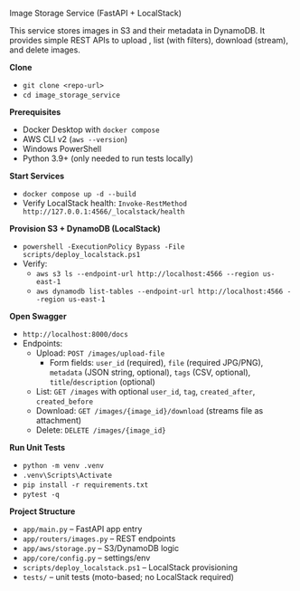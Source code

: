 Image Storage Service (FastAPI + LocalStack)

This service stores images in S3 and their metadata in DynamoDB. It provides simple REST APIs to upload , list (with filters), download (stream), and delete images.

**Clone**
- `git clone <repo-url>`
- `cd image_storage_service`

**Prerequisites**
- Docker Desktop with `docker compose`
- AWS CLI v2 (`aws --version`)
- Windows PowerShell 
- Python 3.9+ (only needed to run tests locally)

**Start Services**
- `docker compose up -d --build`
- Verify LocalStack health: `Invoke-RestMethod http://127.0.0.1:4566/_localstack/health`

**Provision S3 + DynamoDB (LocalStack)**
- `powershell -ExecutionPolicy Bypass -File scripts/deploy_localstack.ps1`
- Verify:
  - `aws s3 ls --endpoint-url http://localhost:4566 --region us-east-1`
  - `aws dynamodb list-tables --endpoint-url http://localhost:4566 --region us-east-1`

**Open Swagger**
- `http://localhost:8000/docs`
- Endpoints:
  - Upload: `POST /images/upload-file`
    - Form fields: `user_id` (required), `file` (required JPG/PNG), `metadata` (JSON string, optional), `tags` (CSV, optional), `title`/`description` (optional)
  - List: `GET /images` with optional `user_id`, `tag`, `created_after`, `created_before`
  - Download: `GET /images/{image_id}/download` (streams file as attachment)
  - Delete: `DELETE /images/{image_id}`

**Run Unit Tests**
- `python -m venv .venv`
- `.venv\Scripts\Activate`
- `pip install -r requirements.txt`
- `pytest -q`


**Project Structure**
- `app/main.py` – FastAPI app entry
- `app/routers/images.py` – REST endpoints
- `app/aws/storage.py` – S3/DynamoDB logic
- `app/core/config.py` – settings/env
- `scripts/deploy_localstack.ps1` – LocalStack provisioning
- `tests/` – unit tests (moto-based; no LocalStack required)


